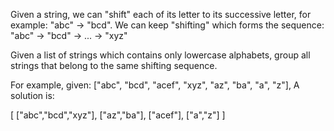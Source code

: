 Given a string, we can "shift" each of its letter to its successive letter, for example: "abc" -> "bcd". We can keep "shifting" which forms the sequence:
"abc" -> "bcd" -> ... -> "xyz"

Given a list of strings which contains only lowercase alphabets, group all strings that belong to the same shifting sequence.

For example, given: ["abc", "bcd", "acef", "xyz", "az", "ba", "a", "z"], 
A solution is:

[
  ["abc","bcd","xyz"],
  ["az","ba"],
  ["acef"],
  ["a","z"]
]